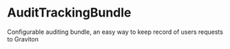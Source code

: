 # AuditTrackingBundle
Configurable auditing bundle, an easy way to keep record of users requests to Graviton
